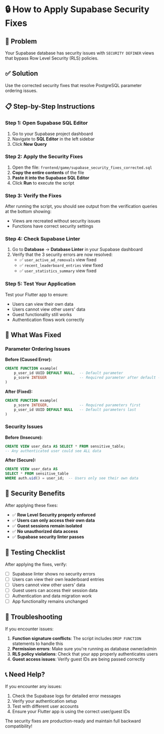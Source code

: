 # 🔒 How to Apply Supabase Security Fixes

## 🚨 Problem
Your Supabase database has security issues with `SECURITY DEFINER` views that bypass Row Level Security (RLS) policies.

## ✅ Solution
Use the corrected security fixes that resolve PostgreSQL parameter ordering issues.

## 📋 Step-by-Step Instructions

### Step 1: Open Supabase SQL Editor
1. Go to your Supabase project dashboard
2. Navigate to **SQL Editor** in the left sidebar
3. Click **New Query**

### Step 2: Apply the Security Fixes
1. Open the file: `frontend/game/supabase_security_fixes_corrected.sql`
2. **Copy the entire contents** of the file
3. **Paste it into the Supabase SQL Editor**
4. Click **Run** to execute the script

### Step 3: Verify the Fixes
After running the script, you should see output from the verification queries at the bottom showing:
- Views are recreated without security issues
- Functions have correct security settings

### Step 4: Check Supabase Linter
1. Go to **Database** → **Database Linter** in your Supabase dashboard
2. Verify that the 3 security errors are now resolved:
   - ✅ `user_active_ad_removals` view fixed
   - ✅ `recent_leaderboard_entries` view fixed  
   - ✅ `user_statistics_summary` view fixed

### Step 5: Test Your Application
Test your Flutter app to ensure:
- Users can view their own data
- Users cannot view other users' data
- Guest functionality still works
- Authentication flows work correctly

## 🔧 What Was Fixed

### Parameter Ordering Issues
**Before (Caused Error):**
```sql
CREATE FUNCTION example(
    p_user_id UUID DEFAULT NULL,  -- Default parameter
    p_score INTEGER               -- Required parameter after default - ERROR!
)
```

**After (Fixed):**
```sql
CREATE FUNCTION example(
    p_score INTEGER,              -- Required parameters first
    p_user_id UUID DEFAULT NULL   -- Default parameters last
)
```

### Security Issues
**Before (Insecure):**
```sql
CREATE VIEW user_data AS SELECT * FROM sensitive_table;
-- Any authenticated user could see ALL data
```

**After (Secure):**
```sql
CREATE VIEW user_data AS 
SELECT * FROM sensitive_table 
WHERE auth.uid() = user_id;  -- Users only see their own data
```

## 🎯 Security Benefits

After applying these fixes:
- ✅ **Row Level Security properly enforced**
- ✅ **Users can only access their own data**
- ✅ **Guest sessions remain isolated**
- ✅ **No unauthorized data access**
- ✅ **Supabase security linter passes**

## 🧪 Testing Checklist

After applying the fixes, verify:
- [ ] Supabase linter shows no security errors
- [ ] Users can view their own leaderboard entries
- [ ] Users cannot view other users' data
- [ ] Guest users can access their session data
- [ ] Authentication and data migration work
- [ ] App functionality remains unchanged

## 🚨 Troubleshooting

If you encounter issues:

1. **Function signature conflicts**: The script includes `DROP FUNCTION` statements to handle this
2. **Permission errors**: Make sure you're running as database owner/admin
3. **RLS policy violations**: Check that your app properly authenticates users
4. **Guest access issues**: Verify guest IDs are being passed correctly

## 📞 Need Help?

If you encounter any issues:
1. Check the Supabase logs for detailed error messages
2. Verify your authentication setup
3. Test with different user accounts
4. Ensure your Flutter app is using the correct user/guest IDs

The security fixes are production-ready and maintain full backward compatibility!
